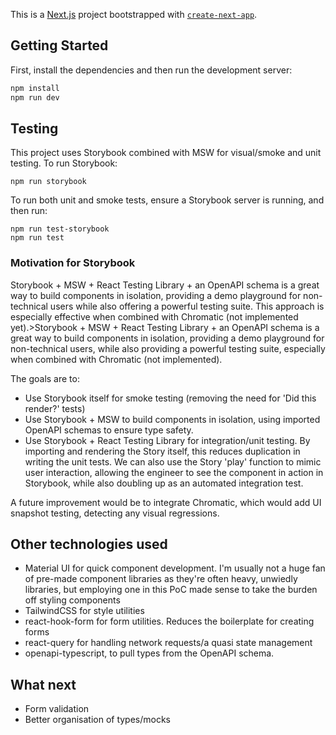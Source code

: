 This is a [Next.js](https://nextjs.org/) project bootstrapped with [`create-next-app`](https://github.com/vercel/next.js/tree/canary/packages/create-next-app).

## Getting Started

First, install the dependencies and then run the development server:

```bash
npm install
npm run dev

```

## Testing

This project uses Storybook combined with MSW for visual/smoke and unit testing. To run Storybook:

```
npm run storybook
```

To run both unit and smoke tests, ensure a Storybook server is running, and then run:

```
npm run test-storybook
npm run test
```

### Motivation for Storybook

Storybook + MSW + React Testing Library + an OpenAPI schema is a great way to build components in isolation, providing a demo playground for non-technical users while also offering a powerful testing suite. This approach is especially effective when combined with Chromatic (not implemented yet).>Storybook + MSW + React Testing Library + an OpenAPI schema is a great way to build components in isolation, providing a demo playground for non-technical users, while also providing a powerful testing suite, especially when combined with Chromatic (not implemented).

The goals are to:
- Use Storybook itself for smoke testing (removing the need for 'Did this render?' tests)
- Use Storybook + MSW to build components in isolation, using imported OpenAPI schemas to ensure type safety.
- Use Storybook + React Testing Library for integration/unit testing. By importing and rendering the Story itself, this reduces duplication in writing the unit tests. We can also use the Story 'play' function to mimic user interaction, allowing the engineer to see the component in action in Storybook, while also doubling up as an automated integration test.

A future improvement would be to integrate Chromatic, which would add UI snapshot testing, detecting any visual regressions.

## Other technologies used

- Material UI for quick component development. I'm usually not a huge fan of pre-made component libraries as they're often heavy, unwiedly libraries, but employing one in this PoC made sense to take the burden off styling components
- TailwindCSS for style utilities
- react-hook-form for form utilities. Reduces the boilerplate for creating forms
- react-query for handling network requests/a quasi state management
- openapi-typescript, to pull types from the OpenAPI schema.

## What next

- Form validation
- Better organisation of types/mocks

